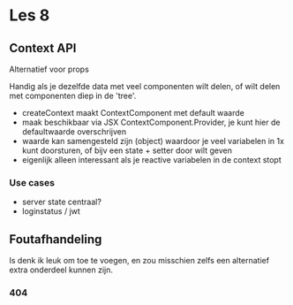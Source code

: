 # Les 8

## Context API

Alternatief voor props

Handig als je dezelfde data met veel componenten wilt delen, of wilt delen met componenten diep in de 'tree'.

* createContext maakt ContextComponent met default waarde
* maak beschikbaar via JSX ContextComponent.Provider, je kunt hier de defaultwaarde overschrijven
* waarde kan samengesteld zijn (object) waardoor je veel variabelen in 1x kunt doorsturen, of bijv een state + setter
  door wilt geven
* eigenlijk alleen interessant als je reactive variabelen in de context stopt

### Use cases

- server state centraal?
- loginstatus / jwt

## Foutafhandeling

Is denk ik leuk om toe te voegen, en zou misschien zelfs een alternatief extra onderdeel kunnen zijn.

### 404
